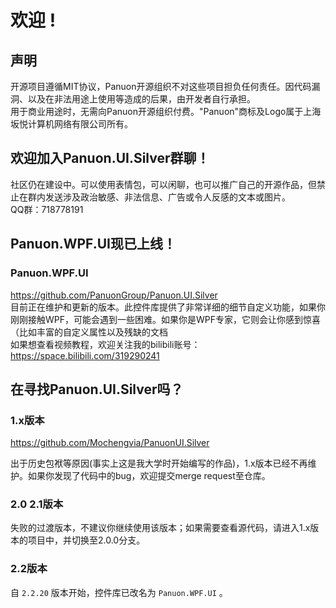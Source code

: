 # 欢迎 !

## 声明
开源项目遵循MIT协议，Panuon开源组织不对这些项目担负任何责任。因代码漏洞、以及在非法用途上使用等造成的后果，由开发者自行承担。  
用于商业用途时，无需向Panuon开源组织付费。"Panuon"商标及Logo属于上海坂悦计算机网络有限公司所有。  

## 欢迎加入Panuon.UI.Silver群聊！
社区仍在建设中。可以使用表情包，可以闲聊，也可以推广自己的开源作品，但禁止在群内发送涉及政治敏感、非法信息、广告或令人反感的文本或图片。  
QQ群：718778191

## Panuon.WPF.UI现已上线！

### Panuon.WPF.UI
https://github.com/PanuonGroup/Panuon.UI.Silver  
目前正在维护和更新的版本。此控件库提供了非常详细的细节自定义功能，如果你刚刚接触WPF，可能会遇到一些困难。如果你是WPF专家，它则会让你感到惊喜（比如丰富的自定义属性以及残缺的文档  
如果想查看视频教程，欢迎关注我的bilibili账号：https://space.bilibili.com/319290241  

## 在寻找Panuon.UI.Silver吗？

### 1.x版本
https://github.com/Mochengvia/PanuonUI.Silver  

出于历史包袱等原因(事实上这是我大学时开始编写的作品)，1.x版本已经不再维护。如果你发现了代码中的bug，欢迎提交merge request至仓库。  

### 2.0 2.1版本
失败的过渡版本，不建议你继续使用该版本；如果需要查看源代码，请进入1.x版本的项目中，并切换至2.0.0分支。  

### 2.2版本
自 `2.2.20` 版本开始，控件库已改名为 `Panuon.WPF.UI` 。
